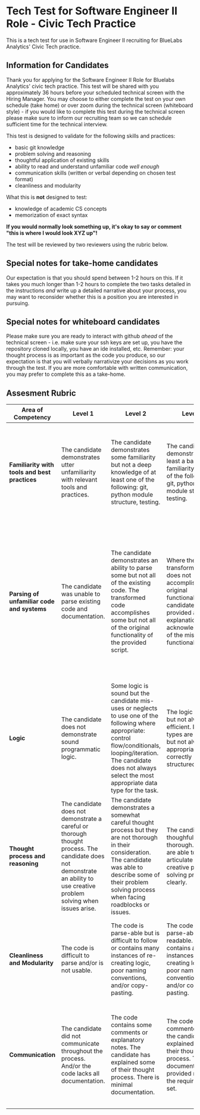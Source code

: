 # Tech Test for Software Engineer II Role - Civic Tech Practice

This is a tech test for use in Software Engineer II recruiting for BlueLabs Analytics' Civic Tech practice. 

## Information for Candidates

Thank you for applying for the Software Engineer II Role for Bluelabs Analytics' civic tech practice. This test will be shared with you approximately 36 hours before your scheduled technical screen with the Hiring Manager. You may choose to either complete the test on your own schedule (take home) or over zoom during the technical screen (whiteboard style) - if you would like to complete this test during the technical screen please make sure to inform our recruiting team so we can schedule sufficient time for the technical interview. 

This test is designed to validate for the following skills and practices:

* basic git knowledge
* problem solving and reasoning
* thoughtful application of existing skills 
* ability to read and understand unfamiliar code <i>well enough</i>
* communication skills (written or verbal depending on chosen test format)
* cleanliness and modularity

What this is **not** designed to test:

* knowledge of academic CS concepts
* memorization of exact syntax

<b>If you would normally look something up, it's okay to say or comment "this is where I would look XYZ up"!</b>

The test will be reviewed by two reviewers using the rubric below.  

## Special notes for take-home candidates

Our expectation is that you should spend between 1-2 hours on this. If it takes you much longer than 1-2 hours to complete the two tasks detailed in the instructions _and_ write up a detailed narrative about your process, you may want to reconsider whether this is a position you are interested in pursuing.

## Special notes for whiteboard candidates

Please make sure you are ready to interact with github <i>ahead</i> of the technical screen - i.e. make sure your ssh keys are set up, you have the repository cloned locally, you have an ide installed, etc. Remember: your thought process is as important as the code you produce, so our expectation is that you will verbally narrativize your decisions as you work through the test. If you are more comfortable with written communication, you may prefer to complete this as a take-home. 

## Assesment Rubric

| Area of Competency | Level 1 | Level 2 | Level 3 | Level 4 | Level 5 |
| --- | --- | --- | --- | --- | ---|
| <b> Familiarity with tools and best practices </b> | The candidate demonstrates utter unfamiliarity with relevant tools and practices. | The candidate demonstrates some familiarity but not a deep knowledge of at least one of the following: git, python module structure, testing. | The candidate demonstrates at least a basic familiarity with all of the following: git, python module structure, testing.| The candidate demonstrates basic familiarity with all of and expert knowledge with at least one of the following: git, python module structure, testing.| The candidate demonstrates expert knowledge with relevant tools and practices.|
| <b> Parsing of unfamiliar code and systems </b> | The candidate was unable to parse existing code and documentation. | The candidate demonstrates an ability to parse some but not all of the existing code. The transformed code accomplishes some but not all of the original functionality of the provided script. | Where the transformed code does not accomplish the original functionality, the candidate has provided an explanation or acknowledgement of the missing functionality. | The transformed code accomplishes all or most of the original functionality of the provided script. Where original functionlity is not preserved, the candidate has provided a detailed explanation for why it was skipped or how they might implement it. | All original functionality is preserved.|
| <b> Logic </b> | The candidate does not demonstrate sound programmatic logic. | Some logic is sound but the candidate mis-uses or neglects to use one of the following where appropriate: control flow/conditionals, looping/iteration. The candidate does not always select the most appropriate data type for the task. | The logic is sound but not always efficient. Data types are often but not always appropriate and correctly structured. | All logic is sound and is mostly efficient. The candidate demonstrates careful and purposeful data type selection. | All logic is sound and clear steps have been taken to improve performance. Data is stored thoughtfully and as efficiently as possible. |
| <b> Thought process and reasoning </b> | The candidate does not demonstrate a careful or thorough thought process. The candidate does not demonstrate an ability to use creative problem solving when issues arise. | The candidate demonstrates a somewhat careful thought process but they are not thorough in their consideration. The candidate was able to describe some of their problem solving process when facing roadblocks or issues. | The candidate is thoughful and thorough. They are able to articulate a creative problem solving process clearly. | The candidate demonstrates very sound reasoning and runs into very few issues - when they run into a problem they are able to very thoroughly articulate how they would solve it and why. | The candidate demonstrates a very thorough, careful, and thoughtful though process. They communicate their reasoning and decision making very clearly.
| <b> Cleanliness and Modularity </b> | The code is difficult to parse and/or is not usable. | The code is parse-able but is difficult to follow or contains many instances of re-creating logic, poor naming conventions, and/or copy-pasting. | The code is parse-able and readable. It contains a few instances of re-creating logic, poor naming conventions, and/or copy-pasting. | The code is clean and well organized with a clear eye toward modularity and minimal instances of re-created logic. | The code is truly object oriented in its design and implementation. It could be incorporated into an existing codebase with minimal refactoring.|
| <b> Communication </b> | The candidate did not communicate throughout the process. And/or the code lacks all documentation. | The code contains some comments or explanatory notes. The candidate has explained some of their thought process. There is minimal documentation. | The code is commented and the candidate has explained most of their thought process. The documentation provided meets the requirements set. | The code is well commented and the candidate has thoroughly explained their thought process. The documentation provided meets the requirements set. | The comments are exemplary. The candidate has thoroughly explained their thought process. The documentation goes above and beyond in format or readability. |


